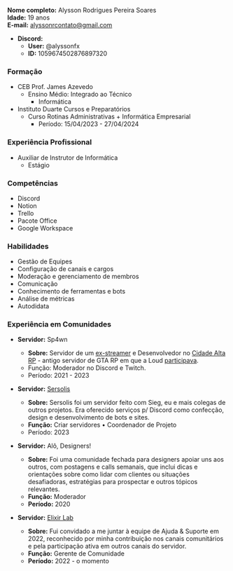 **Nome completo:** Alysson Rodrigues Pereira Soares
<br>**Idade:** 19 anos
<br>**E-mail:** [alyssonrcontato@gmail.com](mailto:alyssonrcontato@gmail.com)
- **Discord:**
  - **User:** @alyssonfx
  - **ID:** 1059674502876897320

### Formação
- CEB Prof. James Azevedo
  - Ensino Médio: Integrado ao Técnico
    - Informática
- Instituto Duarte Cursos e Preparatórios
  - Curso Rotinas Administrativas + Informática Empresarial
    - Período: 15/04/2023 - 27/04/2024

### Experiência Profissional
- Auxiliar de Instrutor de Informática
  - Estágio
 
### Competências
- Discord
- Notion
- Trello
- Pacote Office
- Google Workspace

### Habilidades
- Gestão de Equipes
- Configuração de canais e cargos
- Moderação e gerenciamento de membros
- Comunicação
- Conhecimento de ferramentas e bots
- Análise de métricas
- Autodidata


### Experiência em Comunidades
- **Servidor:** Sp4wn
  - **Sobre:** Servidor de um [ex-streamer](https://tiktok.com/@thsp4wn) e Desenvolvedor no [Cidade Alta RP](https://cidadealtarp.com) - antigo servidor de GTA RP em que a Loud [participava](https://ge.globo.com/esports/noticia/gta-5-rp-tudo-sobre-o-servidor-cidade-alta-da-loud.ghtml).
  - Função: Moderador no Discord e Twitch.
  - Período: 2021 - 2023

- **Servidor:** [Sersolis](https://sersolis.netlify.app)
  - **Sobre:** Sersolis foi um servidor feito com Sieg, eu e mais colegas de outros projetos. Era oferecido serviços p/ Discord como confecção, design e desenvolvimento de bots e sites.
  - **Função:** Criar servidores • Coordenador de Projeto
  - Período: 2023


- **Servidor:** Alô, Designers!
  - **Sobre:** Foi uma comunidade fechada para designers apoiar uns aos outros, com postagens e calls semanais, que inclui dicas e orientações sobre como lidar com clientes ou situações desafiadoras, estratégias para prospectar e outros tópicos relevantes.
  - **Função:** Moderador
  - **Período:** 2020

- **Servidor:** [Elixir Lab](https://discord.gg/elixirlab)
  - **Sobre:** Fui convidado a me juntar à equipe de Ajuda & Suporte em 2022, reconhecido por minha contribuição nos canais comunitários e pela participação ativa em outros canais do servidor.
  - **Função:** Gerente de Comunidade
  - **Período:** 2022 - o momento
